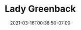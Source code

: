 ---
title: "Lady Greenback"
sku: "LMP-GBAK"
date: 2021-03-16T00:38:50-07:00
hero: ../../images/LMP-LadyGreenback.png
draft: false

---